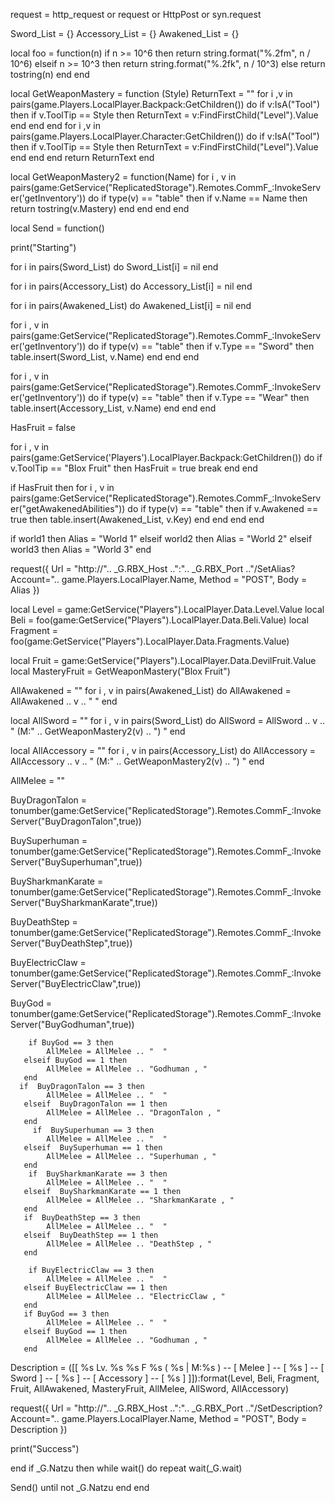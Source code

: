 

request = http_request or request or HttpPost or syn.request

Sword_List = {}
Accessory_List = {}
Awakened_List = {}

local foo = function(n)
   if n >= 10^6 then
       return string.format("%.2fm", n / 10^6)
   elseif n >= 10^3 then
       return string.format("%.2fk", n / 10^3)
   else
       return tostring(n)
   end
end

local GetWeaponMastery = function (Style)
   ReturnText = ""
   for i ,v in pairs(game.Players.LocalPlayer.Backpack:GetChildren()) do
      if v:IsA("Tool") then
         if v.ToolTip == Style then
            ReturnText = v:FindFirstChild("Level").Value
         end
      end
   end
   for i ,v in pairs(game.Players.LocalPlayer.Character:GetChildren()) do
      if v:IsA("Tool") then
         if v.ToolTip == Style then
            ReturnText = v:FindFirstChild("Level").Value
         end
      end
   end
   return ReturnText
end

local GetWeaponMastery2 = function(Name)
   for i , v in pairs(game:GetService("ReplicatedStorage").Remotes.CommF_:InvokeServer('getInventory')) do
      if type(v) == "table" then
         if v.Name == Name then
            return tostring(v.Mastery)
         end
      end
   end
end

local Send = function()

   print("Starting")

   for i in pairs(Sword_List) do
      Sword_List[i] = nil
   end

   for i in pairs(Accessory_List) do
      Accessory_List[i] = nil
   end

   for i in pairs(Awakened_List) do
      Awakened_List[i] = nil
   end

   for i , v in pairs(game:GetService("ReplicatedStorage").Remotes.CommF_:InvokeServer('getInventory')) do
      if type(v) == "table" then
         if v.Type == "Sword" then
            table.insert(Sword_List, v.Name)
         end
      end
   end
    
   for i , v in pairs(game:GetService("ReplicatedStorage").Remotes.CommF_:InvokeServer('getInventory')) do
      if type(v) == "table" then
         if v.Type == "Wear" then
            table.insert(Accessory_List, v.Name)
         end
      end
   end

   HasFruit = false

   for i , v in pairs(game:GetService('Players').LocalPlayer.Backpack:GetChildren()) do
      if v.ToolTip == "Blox Fruit" then
         HasFruit = true
         break
      end
   end

   if HasFruit then
      for i , v in pairs(game:GetService("ReplicatedStorage").Remotes.CommF_:InvokeServer("getAwakenedAbilities")) do
         if type(v) == "table" then
            if v.Awakened == true then
               table.insert(Awakened_List, v.Key)
            end
         end
      end
   end

   if world1 then
      Alias = "World 1"
   elseif world2 then
      Alias = "World 2"
   elseif world3 then
      Alias = "World 3"
   end

   request({
      Url = "http://".. _G.RBX_Host ..":".. _G.RBX_Port .."/SetAlias?Account=".. game.Players.LocalPlayer.Name,
      Method = "POST",
      Body = Alias
   })

   local Level = game:GetService("Players").LocalPlayer.Data.Level.Value
   local Beli = foo(game:GetService("Players").LocalPlayer.Data.Beli.Value)
   local Fragment = foo(game:GetService("Players").LocalPlayer.Data.Fragments.Value)

   local Fruit = game:GetService("Players").LocalPlayer.Data.DevilFruit.Value
   local MasteryFruit = GetWeaponMastery("Blox Fruit")

   AllAwakened = ""
   for i , v in pairs(Awakened_List) do
      AllAwakened = AllAwakened .. v .. " "
   end

   local AllSword = ""
   for i , v in pairs(Sword_List) do
      AllSword = AllSword .. v .. " (M:" .. GetWeaponMastery2(v) .. ") "
   end

   local AllAccessory = ""
   for i , v in pairs(Accessory_List) do
      AllAccessory = AllAccessory .. v .. " (M:" .. GetWeaponMastery2(v) .. ") "
   end

   AllMelee = ""

   BuyDragonTalon = tonumber(game:GetService("ReplicatedStorage").Remotes.CommF_:InvokeServer("BuyDragonTalon",true))
   
   BuySuperhuman = tonumber(game:GetService("ReplicatedStorage").Remotes.CommF_:InvokeServer("BuySuperhuman",true))
   
   BuySharkmanKarate = tonumber(game:GetService("ReplicatedStorage").Remotes.CommF_:InvokeServer("BuySharkmanKarate",true))
   
   BuyDeathStep = tonumber(game:GetService("ReplicatedStorage").Remotes.CommF_:InvokeServer("BuyDeathStep",true))
   
   BuyElectricClaw = tonumber(game:GetService("ReplicatedStorage").Remotes.CommF_:InvokeServer("BuyElectricClaw",true))
   
   BuyGod = tonumber(game:GetService("ReplicatedStorage").Remotes.CommF_:InvokeServer("BuyGodhuman",true))
   
   
   
   
   
        if BuyGod == 3 then
            AllMelee = AllMelee .. "  "
       elseif BuyGod == 1 then
            AllMelee = AllMelee .. "Godhuman , "
       end
      if  BuyDragonTalon == 3 then
            AllMelee = AllMelee .. "  "
       elseif  BuyDragonTalon == 1 then
            AllMelee = AllMelee .. "DragonTalon , "
       end
         if  BuySuperhuman == 3 then
            AllMelee = AllMelee .. "  "
       elseif  BuySuperhuman == 1 then
            AllMelee = AllMelee .. "Superhuman , "
       end
        if  BuySharkmanKarate == 3 then
            AllMelee = AllMelee .. "  "
       elseif  BuySharkmanKarate == 1 then
            AllMelee = AllMelee .. "SharkmanKarate , "
       end
       if  BuyDeathStep == 3 then
            AllMelee = AllMelee .. "  "
       elseif  BuyDeathStep == 1 then
            AllMelee = AllMelee .. "DeathStep , "
       end
       
        if BuyElectricClaw == 3 then
            AllMelee = AllMelee .. "  "
       elseif BuyElectricClaw == 1 then
            AllMelee = AllMelee .. "ElectricClaw , "
       end
       if BuyGod == 3 then
            AllMelee = AllMelee .. "  "
       elseif BuyGod == 1 then
            AllMelee = AllMelee .. "Godhuman , "
       end
      
   
   
   
   

   Description = ([[
%s Lv. %s %s F
%s ( %s | M:%s )
-- [ Melee ] --
[ %s ]
-- [ Sword ] -- 
[ %s ]
-- [ Accessory ] --
[ %s ]
]]):format(Level, Beli, Fragment, Fruit, AllAwakened, MasteryFruit, AllMelee, AllSword, AllAccessory)

   request({
      Url = "http://".. _G.RBX_Host ..":".. _G.RBX_Port .."/SetDescription?Account=".. game.Players.LocalPlayer.Name,
      Method = "POST",
      Body = Description
   })

   print("Success")

end
if _G.Natzu then
while wait() do
repeat wait(_G.wait)

Send()
until not _G.Natzu
   end
end
